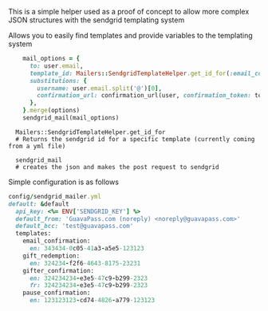 This is a simple helper used as a proof of concept to allow more complex JSON structures with the sendgrid templating system

Allows you to easily find templates and provide variables to the templating system


```ruby
    mail_options = {
      to: user.email,
      template_id: Mailers::SendgridTemplateHelper.get_id_for(:email_confirmation, user.locale),
      substitutions: {
        username: user.email.split('@')[0],
        confirmation_url: confirmation_url(user, confirmation_token: token || user.confirmation_token),
      },
    }.merge(options)
    sendgrid_mail(mail_options)
```

```
  Mailers::SendgridTemplateHelper.get_id_for
  # Returns the sendgrid id for a specific template (currently coming from a yml file)
```

```
  sendgrid_mail
  # creates the json and makes the post request to sendgrid
```


Simple configuration is as follows
```ruby
config/sendgrid_mailer.yml
default: &default
  api_key: <%= ENV['SENDGRID_KEY'] %>
  default_from: 'GuavaPass.com (noreply) <noreply@guavapass.com>'
  default_bcc: 'test@guavapass.com'
  templates:
    email_confirmation:
      en: 343434-0c05-41a3-a5e5-123123
    gift_redemption:
      en: 324234-f2f6-4643-8175-23231
    gifter_confirmation:
      en: 324234234-e3e5-47c9-b299-2323
      fr: 324234234-e3e5-47c9-b299-2323
    pause_confirmation:
      en: 123123123-cd74-4826-a779-123123
```
